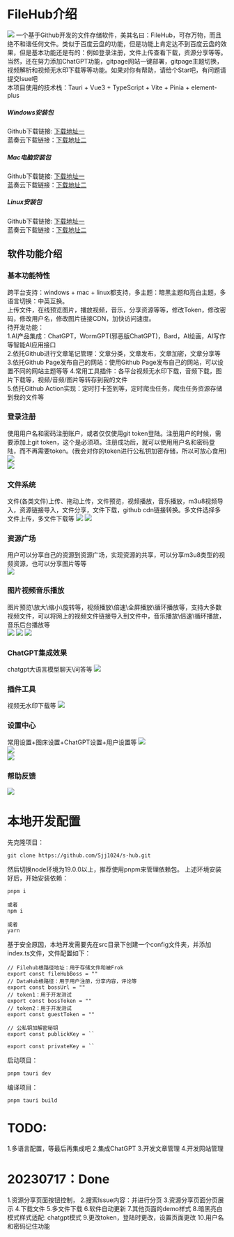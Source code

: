 # FileHub介绍
![](https://cdn.staticaly.com/gh/1024huijia/QingChunMeizi@master/fileHub.3z5pyj461dq0.webp#pic_center)
一个基于Github开发的文件存储软件，美其名曰：FileHub，可存万物，而且绝不和谐任何文件。类似于百度云盘的功能，但是功能上肯定达不到百度云盘的效果，但是基本功能还是有的：例如登录注册，文件上传查看下载，资源分享等等。当然，还在努力添加ChatGPT功能，gitpage网站一键部署，gitpage主题切换，视频解析和视频无水印下载等等功能。如果对你有帮助，请给个Star吧，有问题请提交Isue吧  
本项目使用的技术栈：Tauri + Vue3 + TypeScript + Vite + Pinia + element-plus  
##### Windows安装包  
Github下载链接: [下载地址一](https://Sjj1024.github.io/FileHub/root/Filehub包/FileHub_0.0.1_x64_zh-CN.msi)  
蓝奏云下载链接：[下载地址二](https://wwlu.lanzouq.com/iGckQ13n0ohe)
  
##### Mac电脑安装包  
Github下载链接: [下载地址一](https://Sjj1024.github.io/FileHub/root/Filehub包/FileHub_0.0.1_x64.dmg)  
蓝奏云下载链接：[下载地址二](https://wwlu.lanzouq.com/irHWY13n0nyf)
  
##### Linux安装包  
Github下载链接: [下载地址一](https://wwlu.lanzouq.com/iMGYD13n0o7ehttps://Sjj1024.github.io/FileHub/root/Filehub包/file-hub_0.0.1_amd64.deb)  
蓝奏云下载链接：[下载地址二](https://wwlu.lanzouq.com/iMGYD13n0o7e)


## 软件功能介绍
### 基本功能特性
跨平台支持：windows + mac + linux都支持，多主题：暗黑主题和亮白主题，多语言切换：中英互换。   
上传文件，在线预览图片，播放视频，音乐，分享资源等等，修改Token，修改密码，修改用户名，修改图片链接CDN，加快访问速度。     
待开发功能：  
1.AI产品集成：ChatGPT，WormGPT(邪恶版ChatGPT)，Bard，AI绘画，AI写作等智能AI应用接口  
2.依托Github进行文章笔记管理：文章分类，文章发布，文章加密，文章分享等  
3.依托Github Page发布自己的网站：使用Github Page发布自己的网站，可以设置不同的网站主题等等
4.常用工具插件：各平台视频无水印下载，音频下载，图片下载等，视频/音频/图片等转存到我的文件  
5.依托Github Action实现：定时打卡签到等，定时爬虫任务，爬虫任务资源存储到我的文件等  

### 登录注册  
使用用户名和密码注册账户，或者仅仅使用git token登陆。注册用户的时候，需要添加上git token，这个是必须项。注册成功后，就可以使用用户名和密码登陆，而不再需要token。(我会对你的token进行公私钥加密存储，所以可放心食用)
![](https://cdn.staticaly.com/gh/1024huijia/QingChunMeizi@master/20230720/image.2uh6124tv4a0.webp)  
![](https://cdn.staticaly.com/gh/1024huijia/QingChunMeizi@master/20230726/image.3p83ldepb780.webp)  


### 文件系统  
文件(各类文件)上传、拖动上传，文件预览，视频播放，音乐播放，m3u8视频导入，资源链接导入，文件分享，文件下载，github cdn链接转换。多文件选择多文件上传，多文件下载等
![](https://cdn.staticaly.com/gh/1024huijia/QingChunMeizi@master/20230720/image.4ikm9oo3l3m0.webp)
![](https://cdn.staticaly.com/gh/1024huijia/QingChunMeizi@master/20230720/image.5nlodjb062c0.webp)

### 资源广场  
用户可以分享自己的资源到资源广场，实现资源的共享，可以分享m3u8类型的视频资源，也可以分享图片等等  
![](https://cdn.staticaly.com/gh/1024huijia/QingChunMeizi@master/20230726/image.7lcpf67knyo0.webp)

### 图片视频音乐播放  
图片预览\放大\缩小\旋转等，视频播放\倍速\全屏播放\循环播放等，支持大多数视频文件，可以将网上的视频文件链接导入到文件中，音乐播放\倍速\循环播放，音乐后台播放等   
![](https://cdn.staticaly.com/gh/1024huijia/QingChunMeizi@master/20230720/image.69xjc9jm1800.webp)
![](https://cdn.staticaly.com/gh/1024huijia/QingChunMeizi@master/20230720/image.26skfpadn5og.webp)
![](https://cdn.staticaly.com/gh/1024huijia/QingChunMeizi@master/20230720/image.2whu0rbw5la0.webp)  

### ChatGPT集成效果
chatgpt大语言模型聊天\问答等
![](https://cdn.staticaly.com/gh/1024huijia/QingChunMeizi@master/20230720/image.32nkp0ib2r20.webp)  


### 插件工具  
视频无水印下载等
![](https://cdn.staticaly.com/gh/1024huijia/QingChunMeizi@master/20230726/image.61j93kheyy80.webp)  

### 设置中心   
常用设置+图床设置+ChatGPT设置+用户设置等
![](https://cdn.staticaly.com/gh/1024huijia/QingChunMeizi@master/20230726/image.7ifcl62dqew0.webp)  
![](https://cdn.staticaly.com/gh/1024huijia/QingChunMeizi@master/20230726/image.2myajqua1sy0.webp)  
![](https://cdn.staticaly.com/gh/1024huijia/QingChunMeizi@master/20230726/image.9e8nookw6o0.webp)  

### 帮助反馈  
![](https://cdn.staticaly.com/gh/1024huijia/QingChunMeizi@master/20230726/image.2umhfyy4khq0.webp)


# 本地开发配置
先克隆项目：
```
git clone https://github.com/Sjj1024/s-hub.git
```

然后切换node环境为19.0.0以上，推荐使用pnpm来管理依赖包。
上述环境安装好后，开始安装依赖：
```
pnpm i

或者
npm i

或者
yarn
```


基于安全原因，本地开发需要先在src目录下创建一个config文件夹，并添加index.ts文件，文件配置如下：
```
// Filehub根路径地址：用于存储文件和被Frok
export const fileHubBoss = ""
// DataHub根路径：用于用户注册，分享内容，评论等
export const bossUrl = ""
// token1：用于开发测试
export const bossToken = ""
// token2：用于开发测试
export const guestToken = ""

// 公私钥加解密秘钥
export const publickKey = ``

export const privateKey = ``
```

启动项目：
```
pnpm tauri dev
```

编译项目：
```
pnpm tauri build
```


# TODO:
1.多语言配置，等最后再集成吧
2.集成ChatGPT
3.开发文章管理
4.开发网站管理



# 20230717：Done
1.资源分享页面按钮控制，
2.搜索Issue内容：并进行分页
3.资源分享页面分页展示
4.下载文件
5.多文件下载
6.软件自动更新
7.其他页面的demo样式
8.暗黑亮白模式样式适配: chatgpt模式
9.更改token，登陆时更改，设置页面更改
10.用户名和密码记住功能